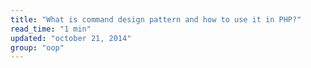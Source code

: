 ```yaml
---
title: "What is command design pattern and how to use it in PHP?"
read_time: "1 min"
updated: "october 21, 2014"
group: "oop"
---
```


